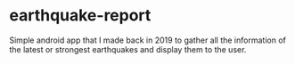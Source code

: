 # earthquake-report
Simple android app that I made back in 2019 to gather all the information of the latest or strongest earthquakes and display them to the user.
